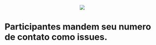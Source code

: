 <div align="center">
<img src="/índice.png">
</div>


# Participantes mandem seu numero de contato como issues.
